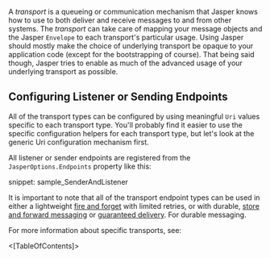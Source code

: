 <!--title:Messaging Transports-->

A *transport* is a queueing or communication mechanism that Jasper knows how to use to both deliver and receive messages to
and from other systems. The *transport* can take care of mapping your message objects and the Jasper `Envelope` to each transport's 
particular usage. Using Jasper should mostly make the choice of underlying transport be opaque to your application code (except for the bootstrapping of course). That being said though, Jasper tries to enable as much of the advanced usage of your underlying transport
as possible.

## Configuring Listener or Sending Endpoints

All of the transport types can be configured by using meaningful `Uri` values specific to each transport type. You'll probably find it easier to use the specific configuration helpers for each transport type, but let's look at the generic Uri configuration mechanism first.

All listener or sender endpoints are registered from the `JasperOptions.Endpoints` property like this:

snippet: sample_SenderAndListener

It is important to note that all of the transport endpoint types can be used in either a lightweight [fire and forget](http://www.enterpriseintegrationpatterns.com/patterns/conversation/FireAndForget.html) with limited retries, or with durable, [store and forward messaging](https://en.wikipedia.org/wiki/Store_and_forward) or [guaranteed delivery](http://www.enterpriseintegrationpatterns.com/patterns/messaging/GuaranteedMessaging.html). For durable messaging.

For more information about specific transports, see:

<[TableOfContents]>



